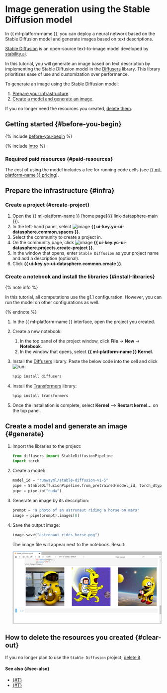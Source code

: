 # Image generation using the Stable Diffusion model

In {{ ml-platform-name }}, you can deploy a neural network based on the Stable Diffusion model and generate images based on text descriptions.

[Stable Diffusion](https://github.com/CompVis/stable-diffusion) is an open-source text-to-image model developed by [stability.ai](https://stability.ai/).

In this tutorial, you will generate an image based on text description by implementing the Stable Diffusion model in the [Diffusers](https://huggingface.co/docs/diffusers/index) library. This library prioritizes ease of use and customization over performance.

To generate an image using the Stable Diffusion model:

1. [Prepare your infrastructure](#infra).
1. [Create a model and generate an image](#generate).

If you no longer need the resources you created, [delete them](#clear-out).

## Getting started {#before-you-begin}

{% include [before-you-begin](../../_tutorials/_tutorials_includes/before-you-begin-datasphere.md) %}

{% include [intro](../../_includes/datasphere/federation-disclaimer.md) %}

### Required paid resources {#paid-resources}

The cost of using the model includes a fee for running code cells (see [{{ ml-platform-name }} pricing](../../datasphere/pricing.md)).

## Prepare the infrastructure {#infra}

### Create a project {#create-project}

1. Open the {{ ml-platform-name }} [home page]({{ link-datasphere-main }}).
1. In the left-hand panel, select ![image](../../_assets/console-icons/circles-concentric.svg) **{{ ui-key.yc-ui-datasphere.common.spaces }}**.
1. Select the community to create a project in.
1. On the community page, click ![image](../../_assets/console-icons/folder-plus.svg) **{{ ui-key.yc-ui-datasphere.projects.create-project }}**.
1. In the window that opens, enter `Stable Diffusion` as your project name and add a description (optional).
1. Click **{{ ui-key.yc-ui-datasphere.common.create }}**.

### Create a notebook and install the libraries {#install-libraries}

{% note info %}

In this tutorial, all computations use the g1.1 configuration. However, you can run the model on other configurations as well.

{% endnote %}

1. In the {{ ml-platform-name }} interface, open the project you created.
1. Create a new notebook:

   1. In the top panel of the project window, click **File** → **New** → **Notebook**.
   1. In the window that opens, select **{{ ml-platform-name }} Kernel**.

1. Install the [Diffusers](https://huggingface.co/docs/diffusers/index) library. Paste the below code into the cell and click ![run](../../_assets/datasphere/jupyterlab/run.svg):

   ```python
   %pip install diffusers
   ```

1. Install the [Transformers](https://huggingface.co/docs/transformers/index) library:

   ```python
   %pip install transformers
   ```

1. Once the installation is complete, select **Kernel** ⟶ **Restart kernel...** on the top panel.

## Create a model and generate an image {#generate}

1. Import the libraries to the project:

   ```python
   from diffusers import StableDiffusionPipeline
   import torch
   ```

1. Create a model:

   ```python
   model_id = "runwayml/stable-diffusion-v1-5"
   pipe = StableDiffusionPipeline.from_pretrained(model_id, torch_dtype=torch.float16)
   pipe = pipe.to("cuda")
   ```

1. Generate an image by its description:

   ```python
   prompt = "a photo of an astronaut riding a horse on mars"
   image = pipe(prompt).images[0]
   ```

1. Save the output image:

   ```python
   image.save("astronaut_rides_horse.png")
   ```

   The image file will appear next to the notebook. Result:

   ![generate-image](../../_assets/datasphere/generated-image.png)

## How to delete the resources you created {#clear-out}

If you no longer plan to use the `Stable Diffusion` project, [delete it](../../datasphere/operations/projects/delete.md#delete-project).

#### See also {#see-also}

* [{#T}](../../datasphere/operations/data/models.md)
* [{#T}](../../datasphere/tutorials/batch-code-execution.md)

